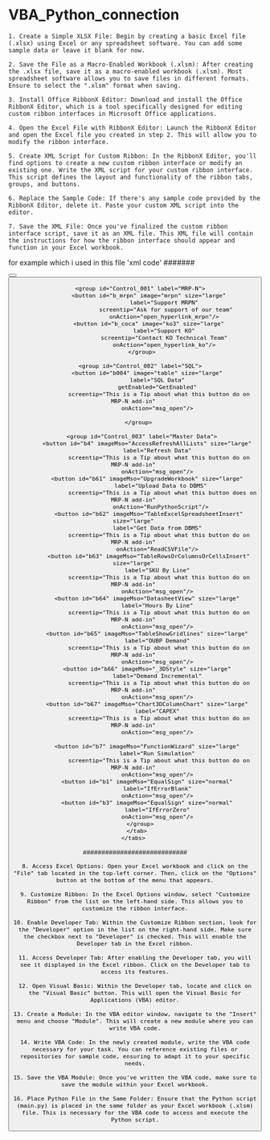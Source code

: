 # VBA_Python_connection

    1. Create a Simple XLSX File: Begin by creating a basic Excel file (.xlsx) using Excel or any spreadsheet software. You can add some sample data or leave it blank for now.

    2. Save the File as a Macro-Enabled Workbook (.xlsm): After creating the .xlsx file, save it as a macro-enabled workbook (.xlsm). Most spreadsheet software allows you to save files in different formats. Ensure to select the ".xlsm" format when saving.

    3. Install Office RibbonX Editor: Download and install the Office RibbonX Editor, which is a tool specifically designed for editing custom ribbon interfaces in Microsoft Office applications.

    4. Open the Excel File with RibbonX Editor: Launch the RibbonX Editor and open the Excel file you created in step 2. This will allow you to modify the ribbon interface.

    5. Create XML Script for Custom Ribbon: In the RibbonX Editor, you'll find options to create a new custom ribbon interface or modify an existing one. Write the XML script for your custom ribbon interface. This script defines the layout and functionality of the ribbon tabs, groups, and buttons.

    6. Replace the Sample Code: If there's any sample code provided by the RibbonX Editor, delete it. Paste your custom XML script into the editor.

    7. Save the XML File: Once you've finalized the custom ribbon interface script, save it as an XML file. This XML file will contain the instructions for how the ribbon interface should appear and function in your Excel workbook.

for example which i used in this file 'xml code'
#######

<customUI xmlns="http://schemas.microsoft.com/office/2006/01/customui">
  <ribbon startFromScratch="false"> 
    <tabs> 
      <tab id="KO" label="KO"> 
        <group id="login" label="Authentication"> 
             <button id="sso_login" imageMso="GroupAdminister" size="large" 
                      label="Login" 
                      screentip="login on KO LRP PLatform" 
                      onAction="open_login"/> 
                <button id="sso_logout" imageMso="PrintPreviewClose" size="large" 
                      label="LogOut" 
                      screentip="..." 
                      onAction="open_login"/> 
        </group>
            
        <group id="Control_001" label="MRP-N"> 
             <button id="b_mrpn" image="mrpn" size="large" 
                      label="Support MRPN" 
                      screentip="Ask for support of our team"
                      onAction="open_hyperlink_mrpn"/> 
             <button id="b_coca" image="ko3" size="large" 
                      label="Support KO" 
                      screentip="Contact KO Technical Team" 
                      onAction="open_hyperlink_ko"/> 
        </group>
            
        <group id="Control_002" label="SQL"> 
            <button id="b004" image="table" size="large" 
                  label="SQL Data" 
                  getEnabled="GetEnabled" 
                  screentip="This is a Tip about what this button do on MRP-N add-in" 
                  onAction="msg_open"/> 

        </group>  
            
         <group id="Control_003" label="Master Data"> 
            <button id="b4" imageMso="AccessRefreshAllLists" size="large" 
                  label="Refresh Data" 
                  screentip="This is a Tip about what this button do on MRP-N add-in" 
                  onAction="msg_open"/> 
            <button id="b61" imageMso="UpgradeWorkbook" size="large" 
                    label="Upload Data to DBMS" 
                    screentip="This is a Tip about what this button does on MRP-N add-in" 
                    onAction="RunPythonScript"/> 
            <button id="b62" imageMso="TableExcelSpreadsheetInsert" size="large" 
                  label="Get Data from DBMS" 
                  screentip="This is a Tip about what this button do on MRP-N add-in" 
                  onAction="ReadCSVFile"/> 
            <button id="b63" imageMso="TableRowsOrColumnsOrCellsInsert" size="large" 
                  label="SKU By Line" 
                  screentip="This is a Tip about what this button do on MRP-N add-in" 
                  onAction="msg_open"/> 
            <button id="b64" imageMso="DatasheetView" size="large" 
                  label="Hours By Line" 
                  screentip="This is a Tip about what this button do on MRP-N add-in" 
                  onAction="msg_open"/> 
            <button id="b65" imageMso="TableShowGridlines" size="large" 
                  label="OUBP Demand" 
                  screentip="This is a Tip about what this button do on MRP-N add-in" 
                  onAction="msg_open"/> 
            <button id="b66" imageMso="_3DStyle" size="large" 
                  label="Demand Incremental" 
                  screentip="This is a Tip about what this button do on MRP-N add-in" 
                  onAction="msg_open"/> 
            <button id="b67" imageMso="Chart3DColumnChart" size="large" 
                  label="CAPEX" 
                  screentip="This is a Tip about what this button do on MRP-N add-in" 
                  onAction="msg_open"/> 

            <button id="b7" imageMso="FunctionWizard" size="large" 
                  label="Run Simulation" 
                  screentip="This is a Tip about what this button do on MRP-N add-in" 
                  onAction="msg_open"/> 
            <button id="b1" imageMso="EqualSign" size="normal" 
                  label="IfErrorBlank" 
                  onAction="msg_open"/> 
            <button id="b3" imageMso="EqualSign" size="normal" 
                  label="IfErrorZero" 
                  onAction="msg_open"/> 
        </group> 
      </tab> 
    </tabs> 
  </ribbon> 
</customUI> 


############################


    8. Access Excel Options: Open your Excel workbook and click on the "File" tab located in the top-left corner. Then, click on the "Options" button at the bottom of the menu that appears.

    9. Customize Ribbon: In the Excel Options window, select "Customize Ribbon" from the list on the left-hand side. This allows you to customize the ribbon interface.

    10. Enable Developer Tab: Within the Customize Ribbon section, look for the "Developer" option in the list on the right-hand side. Make sure the checkbox next to "Developer" is checked. This will enable the Developer tab in the Excel ribbon.

    11. Access Developer Tab: After enabling the Developer tab, you will see it displayed in the Excel ribbon. Click on the Developer tab to access its features.

    12. Open Visual Basic: Within the Developer tab, locate and click on the "Visual Basic" button. This will open the Visual Basic for Applications (VBA) editor.

    13. Create a Module: In the VBA editor window, navigate to the "Insert" menu and choose "Module". This will create a new module where you can write VBA code.

    14. Write VBA Code: In the newly created module, write the VBA code necessary for your task. You can reference existing files or repositories for sample code, ensuring to adapt it to your specific needs.

    15. Save the VBA Module: Once you've written the VBA code, make sure to save the module within your Excel workbook.

    16. Place Python File in the Same Folder: Ensure that the Python script (main.py) is placed in the same folder as your Excel workbook (.xlsm) file. This is necessary for the VBA code to access and execute the Python script.
